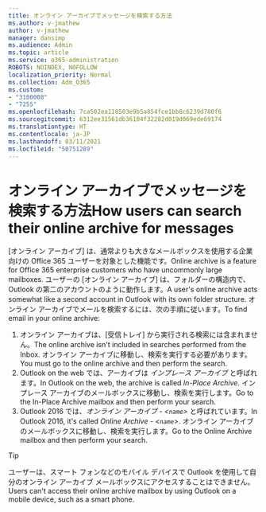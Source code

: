 ```yaml
---
title: オンライン アーカイブでメッセージを検索する方法
ms.author: v-jmathew
author: v-jmathew
manager: dansimp
ms.audience: Admin
ms.topic: article
ms.service: o365-administration
ROBOTS: NOINDEX, NOFOLLOW
localization_priority: Normal
ms.collection: Adm_O365
ms.custom:
- "3100008"
- "7255"
ms.openlocfilehash: 7ca502ea118503e9b5a854fce1bb8c6239d780f6
ms.sourcegitcommit: 6312ee31561db36104f32282d019d069ede69174
ms.translationtype: HT
ms.contentlocale: ja-JP
ms.lasthandoff: 03/11/2021
ms.locfileid: "50751289"
---
```

# <a name="how-users-can-search-their-online-archive-for-messages"></a><span data-ttu-id="28ca8-102">オンライン アーカイブでメッセージを検索する方法</span><span class="sxs-lookup"><span data-stu-id="28ca8-102">How users can search their online archive for messages</span></span>

<span data-ttu-id="28ca8-103">[オンライン アーカイブ] は、通常よりも大きなメールボックスを使用する企業向けの Office 365 ユーザーを対象とした機能です。</span><span class="sxs-lookup"><span data-stu-id="28ca8-103">Online archive is a feature for Office 365 enterprise customers who have uncommonly large mailboxes.</span></span> <span data-ttu-id="28ca8-104">ユーザーの [オンライン アーカイブ] は、フォルダーの構造内で、Outlook の第二のアカウントのように動作します。</span><span class="sxs-lookup"><span data-stu-id="28ca8-104">A user's online archive acts somewhat like a second account in Outlook with its own folder structure.</span></span> <span data-ttu-id="28ca8-105">オンライン アーカイブでメールを検索するには、次の手順に従います。</span><span class="sxs-lookup"><span data-stu-id="28ca8-105">To find email in your online archive:</span></span>

1. <span data-ttu-id="28ca8-106">オンライン アーカイブは、[受信トレイ] から実行される検索には含まれません。</span><span class="sxs-lookup"><span data-stu-id="28ca8-106">The online archive isn't included in searches performed from the Inbox.</span></span> <span data-ttu-id="28ca8-107">オンライン アーカイブに移動し、検索を実行する必要があります。</span><span class="sxs-lookup"><span data-stu-id="28ca8-107">You must go to the online archive and then perform the search.</span></span>
2. <span data-ttu-id="28ca8-108">Outlook on the web では、アーカイブは *インプレース アーカイブ* と呼ばれます。</span><span class="sxs-lookup"><span data-stu-id="28ca8-108">In Outlook on the web, the archive is called *In-Place Archive*.</span></span> <span data-ttu-id="28ca8-109">インプレース アーカイブのメールボックスに移動し、検索を実行します。</span><span class="sxs-lookup"><span data-stu-id="28ca8-109">Go to the In-Place Archive mailbox and then perform your search.</span></span>
3. <span data-ttu-id="28ca8-110">Outlook 2016 では、*オンライン アーカイブ - <`name`>* と呼ばれています。</span><span class="sxs-lookup"><span data-stu-id="28ca8-110">In Outlook 2016, it's called *Online Archive - <`name`>*.</span></span> <span data-ttu-id="28ca8-111">オンライン アーカイブのメールボックスに移動し、検索を実行します。</span><span class="sxs-lookup"><span data-stu-id="28ca8-111">Go to the Online Archive mailbox and then perform your search.</span></span>

> [!TIP]
> <span data-ttu-id="28ca8-112">ユーザーは、スマート フォンなどのモバイル デバイスで Outlook を使用して自分のオンライン アーカイブ メールボックスにアクセスすることはできません。</span><span class="sxs-lookup"><span data-stu-id="28ca8-112">Users can't access their online archive mailbox by using Outlook on a mobile device, such as a smart phone.</span></span>
